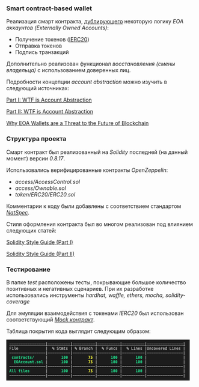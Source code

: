 ### Smart contract-based wallet

Реализация смарт контракта, [дублирующего](https://www.argent.xyz/blog/wtf-is-account-abstraction/) некоторую логику _EOA аккаунтов (Externally Owned Accounts)_:
- Получение токенов ([IERC20](https://docs.openzeppelin.com/contracts/2.x/api/token/erc20))
- Отправка токенов
- Подпись транзакций 

Дополнительно реализован функционал _восстановления (смены владельца)_ с использованием доверенных лиц.

Подробности концепции _account abstraction_ можно изучить в следующий источниках:

[Part I: WTF is Account Abstraction](https://www.argent.xyz/blog/wtf-is-account-abstraction/)

[Part II: WTF is Account Abstraction](https://archive.md/OESa5#selection-243.0-246.0)

[Why EOA Wallets are a Threat to the Future of Blockchain](https://www.argent.xyz/blog/self-custody-mass-adoption/)

### Структура проекта

Смарт контракт был реализованный на _Solidity_ последней (на данный момент) версии _0.8.17_.

Использовались верифицированные контракты _OpenZeppelin_:

- _access/AccessControl.sol_
- _access/Ownable.sol_
- _token/ERC20/ERC20.sol_

Комментарии к коду были добавлены с соответствием стандартом [_NatSpec_](https://docs.soliditylang.org/en/develop/natspec-format.html).

Стиля оформления контракта был во многом реализован под влиянием следующих статей:

[Solidity Style Guide (Part I)](https://medium.com/@ivanlieskov/solidity-style-guide-part-i-d0fda6041ff9)

[Solidity Style Guide (Part II)](https://medium.com/@ivanlieskov/solidity-style-guide-part-ii-23ac3b10fdfb)

### Тестирование

В папке _test_ расположены тесты, покрывающие большое количество позитивных и негативных сценариев. При их разработке использовались инструменты _hardhat, waffle, ethers, mocha, solidity-coverage_ 

Для эмуляции взаимодействия с токенами _IERC20_ был использован соответствующий [_Mock контракт_](https://ethereum-waffle.readthedocs.io/en/latest/mock-contract.html).

Таблица покрытия кода выглядит следующим образом: 

![](docs/table.png)
